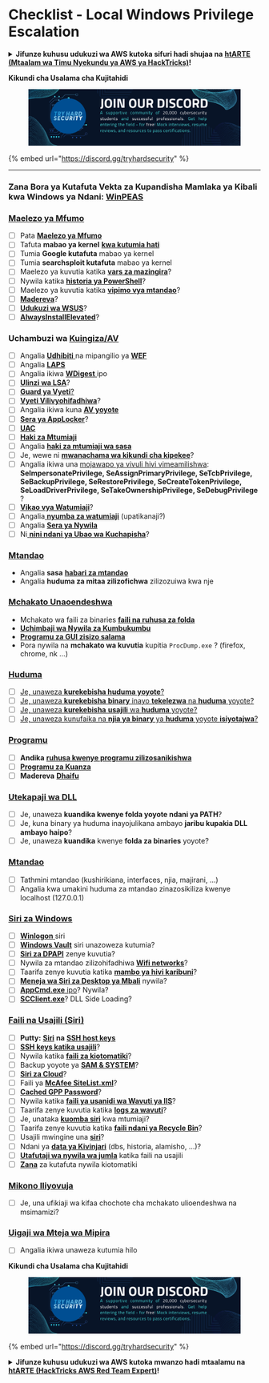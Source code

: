 # Checklist - Local Windows Privilege Escalation

<details>

<summary><strong>Jifunze kuhusu udukuzi wa AWS kutoka sifuri hadi shujaa na</strong> <a href="https://training.hacktricks.xyz/courses/arte"><strong>htARTE (Mtaalam wa Timu Nyekundu ya AWS ya HackTricks)</strong></a><strong>!</strong></summary>

Njia nyingine za kusaidia HackTricks:

* Ikiwa unataka kuona **kampuni yako ikitangazwa kwenye HackTricks** au **kupakua HackTricks kwa PDF** Angalia [**MIPANGO YA USAJILI**](https://github.com/sponsors/carlospolop)!
* Pata [**bidhaa rasmi za PEASS & HackTricks**](https://peass.creator-spring.com)
* Gundua [**Familia ya PEASS**](https://opensea.io/collection/the-peass-family), mkusanyiko wetu wa [**NFTs**](https://opensea.io/collection/the-peass-family) ya kipekee
* **Jiunge na** 💬 [**Kikundi cha Discord**](https://discord.gg/hRep4RUj7f) au kikundi cha [**telegram**](https://t.me/peass) au **tufuate** kwenye **Twitter** 🐦 [**@carlospolopm**](https://twitter.com/hacktricks\_live)**.**
* **Shiriki mbinu zako za udukuzi kwa kuwasilisha PRs kwa** [**HackTricks**](https://github.com/carlospolop/hacktricks) na [**HackTricks Cloud**](https://github.com/carlospolop/hacktricks-cloud) repos za github.

</details>

**Kikundi cha Usalama cha Kujitahidi**

<figure><img src="../.gitbook/assets/telegram-cloud-document-1-5159108904864449420.jpg" alt=""><figcaption></figcaption></figure>

{% embed url="https://discord.gg/tryhardsecurity" %}

***

### **Zana Bora ya Kutafuta Vekta za Kupandisha Mamlaka ya Kibali kwa Windows ya Ndani:** [**WinPEAS**](https://github.com/carlospolop/privilege-escalation-awesome-scripts-suite/tree/master/winPEAS)

### [Maelezo ya Mfumo](windows-local-privilege-escalation/#system-info)

* [ ] Pata [**Maelezo ya Mfumo**](windows-local-privilege-escalation/#system-info)
* [ ] Tafuta **mabao ya kernel** [**kwa kutumia hati**](windows-local-privilege-escalation/#version-exploits)
* [ ] Tumia **Google kutafuta** mabao ya kernel
* [ ] Tumia **searchsploit kutafuta** mabao ya kernel
* [ ] Maelezo ya kuvutia katika [**vars za mazingira**](windows-local-privilege-escalation/#environment)?
* [ ] Nywila katika [**historia ya PowerShell**](windows-local-privilege-escalation/#powershell-history)?
* [ ] Maelezo ya kuvutia katika [**vipimo vya mtandao**](windows-local-privilege-escalation/#internet-settings)?
* [ ] [**Madereva**](windows-local-privilege-escalation/#drives)?
* [ ] [**Udukuzi wa WSUS**](windows-local-privilege-escalation/#wsus)?
* [ ] [**AlwaysInstallElevated**](windows-local-privilege-escalation/#alwaysinstallelevated)?

### Uchambuzi wa [Kuingiza/AV](windows-local-privilege-escalation/#enumeration)

* [ ] Angalia [**Udhibiti** ](windows-local-privilege-escalation/#audit-settings)na mipangilio ya [**WEF**](windows-local-privilege-escalation/#wef)
* [ ] Angalia [**LAPS**](windows-local-privilege-escalation/#laps)
* [ ] Angalia ikiwa [**WDigest** ](windows-local-privilege-escalation/#wdigest)ipo
* [ ] [**Ulinzi wa LSA**](windows-local-privilege-escalation/#lsa-protection)?
* [ ] [**Guard ya Vyeti**](windows-local-privilege-escalation/#credentials-guard)[?](windows-local-privilege-escalation/#cached-credentials)
* [ ] [**Vyeti Vilivyohifadhiwa**](windows-local-privilege-escalation/#cached-credentials)?
* [ ] Angalia ikiwa kuna [**AV yoyote**](https://github.com/carlospolop/hacktricks/blob/sw/windows-hardening/windows-av-bypass/README.md)
* [ ] [**Sera ya AppLocker**](https://github.com/carlospolop/hacktricks/blob/sw/windows-hardening/authentication-credentials-uac-and-efs/README.md#applocker-policy)?
* [ ] [**UAC**](https://github.com/carlospolop/hacktricks/blob/sw/windows-hardening/authentication-credentials-uac-and-efs/uac-user-account-control/README.md)
* [ ] [**Haki za Mtumiaji**](windows-local-privilege-escalation/#users-and-groups)
* [ ] Angalia [**haki za mtumiaji wa sasa**](windows-local-privilege-escalation/#users-and-groups)
* [ ] Je, wewe ni [**mwanachama wa kikundi cha kipekee**](windows-local-privilege-escalation/#privileged-groups)?
* [ ] Angalia ikiwa una [mojawapo ya vivuli hivi vimeamilishwa](windows-local-privilege-escalation/#token-manipulation): **SeImpersonatePrivilege, SeAssignPrimaryPrivilege, SeTcbPrivilege, SeBackupPrivilege, SeRestorePrivilege, SeCreateTokenPrivilege, SeLoadDriverPrivilege, SeTakeOwnershipPrivilege, SeDebugPrivilege** ?
* [ ] [**Vikao vya Watumiaji**](windows-local-privilege-escalation/#logged-users-sessions)?
* [ ] Angalia[ **nyumba za watumiaji**](windows-local-privilege-escalation/#home-folders) (upatikanaji?)
* [ ] Angalia [**Sera ya Nywila**](windows-local-privilege-escalation/#password-policy)
* [ ] Ni[ **nini ndani ya Ubao wa Kuchapisha**](windows-local-privilege-escalation/#get-the-content-of-the-clipboard)?

### [Mtandao](windows-local-privilege-escalation/#network)

* Angalia **sasa** [**habari za mtandao**](windows-local-privilege-escalation/#network)
* Angalia **huduma za mitaa zilizofichwa** zilizozuiwa kwa nje

### [Mchakato Unaoendeshwa](windows-local-privilege-escalation/#running-processes)

* Mchakato wa faili za binaries [**faili na ruhusa za folda**](windows-local-privilege-escalation/#file-and-folder-permissions)
* [**Uchimbaji wa Nywila za Kumbukumbu**](windows-local-privilege-escalation/#memory-password-mining)
* [**Programu za GUI zisizo salama**](windows-local-privilege-escalation/#insecure-gui-apps)
* Pora nywila na **mchakato wa kuvutia** kupitia `ProcDump.exe` ? (firefox, chrome, nk ...)

### [Huduma](windows-local-privilege-escalation/#services)

* [ ] [Je, unaweza **kurekebisha huduma yoyote**?](windows-local-privilege-escalation/#permissions)
* [ ] [Je, unaweza **kurekebisha** **binary** inayo **tekelezwa** na **huduma** yoyote?](windows-local-privilege-escalation/#modify-service-binary-path)
* [ ] [Je, unaweza **kurekebisha** **usajili** wa **huduma** yoyote?](windows-local-privilege-escalation/#services-registry-modify-permissions)
* [ ] [Je, unaweza kunufaika na **njia ya binary** ya **huduma** yoyote **isiyotajwa**?](windows-local-privilege-escalation/#unquoted-service-paths)

### [**Programu**](windows-local-privilege-escalation/#applications)

* [ ] **Andika** [**ruhusa kwenye programu zilizosanikishwa**](windows-local-privilege-escalation/#write-permissions)
* [ ] [**Programu za Kuanza**](windows-local-privilege-escalation/#run-at-startup)
* [ ] **Madereva** [**Dhaifu**](windows-local-privilege-escalation/#drivers)

### [Utekapaji wa DLL](windows-local-privilege-escalation/#path-dll-hijacking)

* [ ] Je, unaweza **kuandika kwenye folda yoyote ndani ya PATH**?
* [ ] Je, kuna binary ya huduma inayojulikana ambayo **jaribu kupakia DLL ambayo haipo**?
* [ ] Je, unaweza **kuandika** kwenye **folda za binaries** yoyote?

### [Mtandao](windows-local-privilege-escalation/#network)

* [ ] Tathmini mtandao (kushirikiana, interfaces, njia, majirani, ...)
* [ ] Angalia kwa umakini huduma za mtandao zinazosikiliza kwenye localhost (127.0.0.1)

### [Siri za Windows](windows-local-privilege-escalation/#windows-credentials)

* [ ] [**Winlogon** ](windows-local-privilege-escalation/#winlogon-credentials)siri
* [ ] [**Windows Vault**](windows-local-privilege-escalation/#credentials-manager-windows-vault) siri unazoweza kutumia?
* [ ] [**Siri za DPAPI**](windows-local-privilege-escalation/#dpapi) zenye kuvutia?
* [ ] Nywila za mtandao zilizohifadhiwa [**Wifi networks**](windows-local-privilege-escalation/#wifi)?
* [ ] Taarifa zenye kuvutia katika [**mambo ya hivi karibuni**](windows-local-privilege-escalation/#recently-run-commands)?
* [ ] [**Meneja wa Siri za Desktop ya Mbali**](windows-local-privilege-escalation/#remote-desktop-credential-manager) nywila?
* [ ] [**AppCmd.exe** ipo](windows-local-privilege-escalation/#appcmd-exe)? Nywila?
* [ ] [**SCClient.exe**](windows-local-privilege-escalation/#scclient-sccm)? DLL Side Loading?

### [Faili na Usajili (Siri)](windows-local-privilege-escalation/#files-and-registry-credentials)

* [ ] **Putty:** [**Siri**](windows-local-privilege-escalation/#putty-creds) **na** [**SSH host keys**](windows-local-privilege-escalation/#putty-ssh-host-keys)
* [ ] [**SSH keys katika usajili**](windows-local-privilege-escalation/#ssh-keys-in-registry)?
* [ ] Nywila katika [**faili za kiotomatiki**](windows-local-privilege-escalation/#unattended-files)?
* [ ] Backup yoyote ya [**SAM & SYSTEM**](windows-local-privilege-escalation/#sam-and-system-backups)?
* [ ] [**Siri za Cloud**](windows-local-privilege-escalation/#cloud-credentials)?
* [ ] Faili ya [**McAfee SiteList.xml**](windows-local-privilege-escalation/#mcafee-sitelist.xml)?
* [ ] [**Cached GPP Password**](windows-local-privilege-escalation/#cached-gpp-pasword)?
* [ ] Nywila katika [**faili ya usanidi wa Wavuti ya IIS**](windows-local-privilege-escalation/#iis-web-config)?
* [ ] Taarifa zenye kuvutia katika [**logs za wavuti**](windows-local-privilege-escalation/#logs)?
* [ ] Je, unataka [**kuomba siri**](windows-local-privilege-escalation/#ask-for-credentials) kwa mtumiaji?
* [ ] Taarifa zenye kuvutia katika [**faili ndani ya Recycle Bin**](windows-local-privilege-escalation/#credentials-in-the-recyclebin)?
* [ ] Usajili mwingine una [**siri**](windows-local-privilege-escalation/#inside-the-registry)?
* [ ] Ndani ya [**data ya Kivinjari**](windows-local-privilege-escalation/#browsers-history) (dbs, historia, alamisho, ...)?
* [ ] [**Utafutaji wa nywila wa jumla**](windows-local-privilege-escalation/#generic-password-search-in-files-and-registry) katika faili na usajili
* [ ] [**Zana**](windows-local-privilege-escalation/#tools-that-search-for-passwords) za kutafuta nywila kiotomatiki

### [Mikono Iliyovuja](windows-local-privilege-escalation/#leaked-handlers)

* [ ] Je, una ufikiaji wa kifaa chochote cha mchakato ulioendeshwa na msimamizi?

### [Uigaji wa Mteja wa Mipira](windows-local-privilege-escalation/#named-pipe-client-impersonation)

* [ ] Angalia ikiwa unaweza kutumia hilo

**Kikundi cha Usalama cha Kujitahidi**

<figure><img src="../.gitbook/assets/telegram-cloud-document-1-5159108904864449420.jpg" alt=""><figcaption></figcaption></figure>

{% embed url="https://discord.gg/tryhardsecurity" %}

<details>

<summary><strong>Jifunze kuhusu udukuzi wa AWS kutoka mwanzo hadi mtaalamu na</strong> <a href="https://training.hacktricks.xyz/courses/arte"><strong>htARTE (HackTricks AWS Red Team Expert)</strong></a><strong>!</strong></summary>

Njia nyingine za kusaidia HackTricks:

* Ikiwa unataka kuona **kampuni yako ikitangazwa kwenye HackTricks** au **kupakua HackTricks kwa PDF** Angalia [**MIPANGO YA KUJIUNGA**](https://github.com/sponsors/carlospolop)!
* Pata [**bidhaa rasmi za PEASS & HackTricks**](https://peass.creator-spring.com)
* Gundua [**Familia ya PEASS**](https://opensea.io/collection/the-peass-family), mkusanyiko wetu wa [**NFTs**](https://opensea.io/collection/the-peass-family) ya kipekee
* **Jiunge na** 💬 [**Kikundi cha Discord**](https://discord.gg/hRep4RUj7f) au kikundi cha [**telegram**](https://t.me/peass) au **tufuate** kwenye **Twitter** 🐦 [**@carlospolopm**](https://twitter.com/hacktricks\_live)**.**
* **Shiriki mbinu zako za udukuzi kwa kuwasilisha PRs kwa** [**HackTricks**](https://github.com/carlospolop/hacktricks) na [**HackTricks Cloud**](https://github.com/carlospolop/hacktricks-cloud) github repos.

</details>

